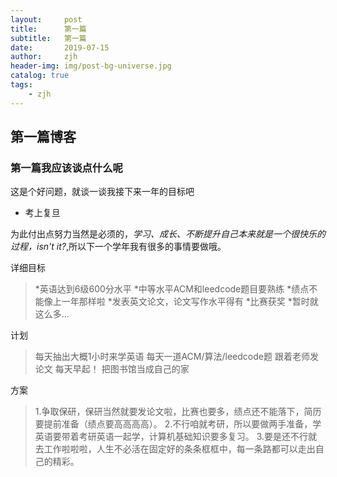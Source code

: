 ```yaml
---
layout:     post
title:      第一篇
subtitle:   第一篇
date:       2019-07-15
author:     zjh
header-img: img/post-bg-universe.jpg
catalog: true
tags:
    - zjh
---
```


## 第一篇**博客**

### 第一篇我应该谈点什么呢

这是个好问题，就谈一谈我接下来一年的目标吧
- 考上复旦

为此付出点努力当然是必须的，*学习、成长、不断提升自己本来就是一个很快乐的过程，isn't it?*,所以下一个学年我有很多的事情要做哦。

详细目标
>*英语达到6级600分水平
>*中等水平ACM和leedcode题目要熟练
>*绩点不能像上一年那样啦
>*发表英文论文，论文写作水平得有
>*比赛获奖
>*暂时就这么多...

计划
>每天抽出大概1小时来学英语
>每天一道ACM/算法/leedcode题
>跟着老师发论文
>每天早起！
>把图书馆当成自己的家

方案
>1.争取保研，保研当然就要发论文啦，比赛也要多，绩点还不能落下，简历要提前准备（绩点要高高高高）。
>2.不行咱就考研，所以要做两手准备，学英语要带着考研英语一起学，计算机基础知识要多复习。
>3.要是还不行就去工作啦啦啦，人生不必活在固定好的条条框框中，每一条路都可以走出自己的精彩。
